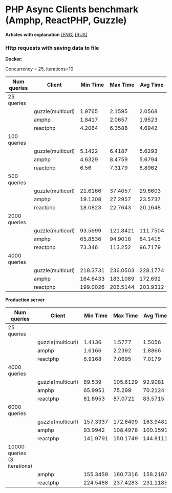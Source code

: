 PHP Async Clients benchmark (Amphp, ReactPHP, Guzzle)
============================

**Articles with explanation**  [[ENG]](https://dev.to/insolita/which-http-client-is-faster-for-web-scraping-c95)  [[RUS]](https://medium.com/@DonnaInsolita/%D0%B2%D0%B4%D0%BE%D1%85%D0%BD%D0%BE%D0%B2%D0%B8%D0%B2%D1%88%D0%B8%D1%81%D1%8C-%D0%B7%D0%B0%D0%BD%D0%B8%D0%BC%D0%B0%D1%82%D0%B5%D0%BB%D1%8C%D0%BD%D1%8B%D0%BC-%D0%B8%D0%BD%D1%82%D0%B5%D1%80%D0%B2%D1%8C%D1%8E-%D0%BD%D0%B0-%D0%BA%D0%B0%D0%BD%D0%B0%D0%BB%D0%B5-moreview-c-%D1%81%D0%B5%D1%80%D0%B3%D0%B5%D0%B5%D0%BC-%D0%B6%D1%83%D0%BA%D0%BE%D0%BC-%D0%B8-%D1%86%D0%B8%D0%BA%D0%BB%D0%BE%D0%BC-%D1%81%D1%82%D0%B0%D1%82%D0%B5%D0%B9-fast-web-f9715b21517f)

### Http requests with saving data to file

**Docker:**

Concurrency = 25, iterations=10

|Num queries |  Client      | Min Time   | Max Time   | Avg Time  |
|------------|--------------|------------|------------|-----------|
| 25 queries|               |             |           |           |
|           | guzzle(multicurl)| 1.9765 | 2.1595 | 2.0568 |
|           | amphp| 1.8417 | 2.0657 | 1.9523 |
|           | reactphp|  4.2064 | 6.3588 | 4.6942 |
| 100 queries|               |             |           |           |
|           |guzzle(multicurl)|  5.1422 | 6.4187 | 5.6293 |
|           | amphp   |  4.6329 | 8.4759 | 5.6794 |
|           | reactphp|   6.56 | 7.3179 | 6.8962 |
| 500 queries|               |             |           |           |
|           |guzzle(multicurl)|21.6166 |37.4057|29.6603|
|           | amphp   | 19.1308 | 27.2957 |23.5737|
|           | reactphp|  18.0823 | 22.7643 | 20.1648 |
| 2000 queries|               |             |           |           |
|           |guzzle(multicurl)| 93.5699 | 121.8421 | 111.7504|
|           | amphp| 65.8536 | 94.9016 | 84.1415 |
|           | reactphp|73.346 | 113.252 | 96.7179|
| 4000 queries|               |             |           |           |
|           |guzzle(multicurl)| 218.3731 | 236.0503 | 228.1774|
|           | amphp| 164.6433 | 183.1089 | 172.692 |
|           | reactphp| 199.0026 | 206.5144 | 203.9312 |



**Production server**


|Num queries |  Client      | Min Time   | Max Time   | Avg Time  |
|------------|--------------|------------|------------|-----------|
| 25 queries|               |             |           |           |
|           |guzzle(multicurl)|  1.4136 | 1.5777 | 1.5056 |
|           | amphp   |  1.6166 | 2.2392 | 1.8866 |
|           | reactphp|  6.9168 | 7.0695 | 7.0179 |
| 4000 queries|               |             |           |           |
|           |guzzle(multicurl)|89.539    |  105.6129   | 92.9081   |
|           | amphp|  65.9951 | 75.299 | 70.2124 |
|           | reactphp| 81.8953 | 87.0721 | 83.5715 |
| 6000 queries|               |             |           |           |
|           |guzzle(multicurl)|157.3337 | 172.6499 | 163.9481 |
|           | amphp|  93.9942 | 108.4978 | 100.1591 |
|           | reactphp| 141.9791 | 150.1749 | 144.8111 |
| 10000 queries (3 iterations)|               |             |           |           |
|           | amphp|  155.3459 | 160.7316   | 158.2167   |
|           | reactphp| 224.5488  | 237.4283  | 231.1185   |